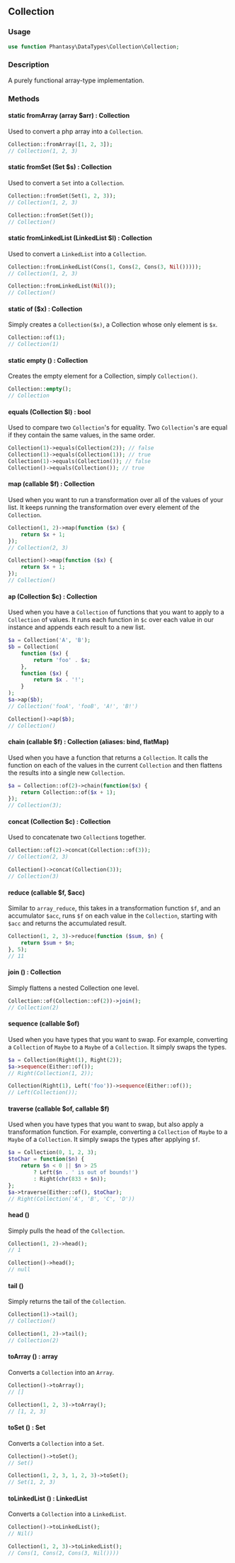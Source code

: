 ## Collection
### Usage
```php
use function Phantasy\DataTypes\Collection\Collection;
```
### Description
A purely functional array-type implementation.

### Methods
#### static fromArray (array $arr) : Collection
Used to convert a php array into a `Collection`.
```php
Collection::fromArray([1, 2, 3]);
// Collection(1, 2, 3)
```

#### static fromSet (Set $s) : Collection
Used to convert a `Set` into a `Collection`.
```php
Collection::fromSet(Set(1, 2, 3));
// Collection(1, 2, 3)

Collection::fromSet(Set());
// Collection()
```

#### static fromLinkedList (LinkedList $l) : Collection
Used to convert a `LinkedList` into a `Collection`.
```php
Collection::fromLinkedList(Cons(1, Cons(2, Cons(3, Nil()))));
// Collection(1, 2, 3)

Collection::fromLinkedList(Nil());
// Collection()
```

#### static of ($x) : Collection
Simply creates a `Collection($x)`, a Collection whose only element is `$x`.
```php
Collection::of(1);
// Collection(1)
```

#### static empty () : Collection
Creates the empty element for a Collection, simply `Collection()`.
```php
Collection::empty();
// Collection
```

#### equals (Collection $l) : bool
Used to compare two `Collection`'s for equality.
Two `Collection`'s are equal if they contain the same values, in the same order.
```php
Collection(1)->equals(Collection(2)); // false
Collection(1)->equals(Collection(1)); // true
Collection(1)->equals(Collection()); // false
Collection()->equals(Collection()); // true
```

#### map (callable $f) : Collection
Used when you want to run a transformation over all of the values of your list.
It keeps running the transformation over every element of the `Collection`.
```php
Collection(1, 2)->map(function ($x) {
    return $x + 1;
});
// Collection(2, 3)

Collection()->map(function ($x) {
    return $x + 1;
});
// Collection()
```

#### ap (Collection $c) : Collection
Used when you have a `Collection` of functions that you want to apply to a `Collection` of values.
It runs each function in `$c` over each value in our instance and appends each result to a new list.
```php
$a = Collection('A', 'B');
$b = Collection(
    function ($x) {
        return 'foo' . $x;
    },
    function ($x) {
        return $x . '!';
    }
);
$a->ap($b);
// Collection('fooA', 'fooB', 'A!', 'B!')

Collection()->ap($b);
// Collection()
```

#### chain (callable $f) : Collection (aliases: bind, flatMap)
Used when you have a function that returns a `Collection`.
It calls the function on each of the values in the current `Collection` and then flattens the results into a single new `Collection`.
```php
$a = Collection::of(2)->chain(function($x) {
    return Collection::of($x + 1);
});
// Collection(3);
```

#### concat (Collection $c) : Collection
Used to concatenate two `Collection`s together.
```php
Collection::of(2)->concat(Collection::of(3));
// Collection(2, 3)

Collection()->concat(Collection(3));
// Collection(3)
```

#### reduce (callable $f, $acc)
Similar to `array_reduce`, this takes in a transformation function `$f`,
and an accumulator `$acc`, runs `$f` on each value in the `Collection`, starting
with `$acc` and returns the accumulated result.
```php
Collection(1, 2, 3)->reduce(function ($sum, $n) {
    return $sum + $n;
}, 5);
// 11
```

#### join () : Collection
Simply flattens a nested Collection one level.
```php
Collection::of(Collection::of(2))->join();
// Collection(2)
```

#### sequence (callable $of)
Used when you have types that you want to swap. For example, converting
a `Collection` of `Maybe` to a `Maybe` of a `Collection`.
It simply swaps the types.
```php
$a = Collection(Right(1), Right(2));
$a->sequence(Either::of());
// Right(Collection(1, 2));

Collection(Right(1), Left('foo'))->sequence(Either::of());
// Left(Collection());
```

#### traverse (callable $of, callable $f)
Used when you have types that you want to swap, but also apply a
transformation function. For example, converting
a `Collection` of `Maybe` to a `Maybe` of a `Collection`.
It simply swaps the types after applying `$f`.
```php
$a = Collection(0, 1, 2, 3);
$toChar = function($n) {
    return $n < 0 || $n > 25
        ? Left($n . ' is out of bounds!')
        : Right(chr(833 + $n));
};
$a->traverse(Either::of(), $toChar);
// Right(Collection('A', 'B', 'C', 'D'))
```

#### head ()
Simply pulls the head of the `Collection`.
```php
Collection(1, 2)->head();
// 1

Collection()->head();
// null
```

#### tail ()
Simply returns the tail of the `Collection`.
```php
Collection(1)->tail();
// Collection()

Collection(1, 2)->tail();
// Collection(2)
```

#### toArray () : array
Converts a `Collection` into an `Array`.
```php
Collection()->toArray();
// []

Collection(1, 2, 3)->toArray();
// [1, 2, 3]
```

#### toSet () : Set
Converts a `Collection` into a `Set`.
```php
Collection()->toSet();
// Set()

Collection(1, 2, 3, 1, 2, 3)->toSet();
// Set(1, 2, 3)
```

#### toLinkedList () : LinkedList
Converts a `Collection` into a `LinkedList`.
```php
Collection()->toLinkedList();
// Nil()

Collection(1, 2, 3)->toLinkedList();
// Cons(1, Cons(2, Cons(3, Nil())))
```